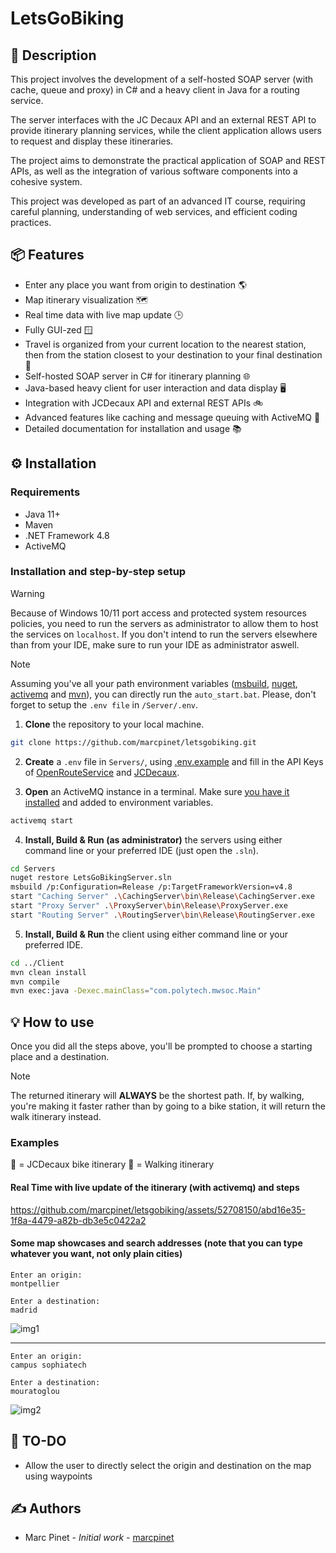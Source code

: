 # LetsGoBiking

## 📝 Description

This project involves the development of a self-hosted SOAP server (with cache, queue and proxy) in C# and a heavy client in Java for a routing service.

The server interfaces with the JC Decaux API and an external REST API to provide itinerary planning services, while the client application allows users to request and display these itineraries.

The project aims to demonstrate the practical application of SOAP and REST APIs, as well as the integration of various software components into a cohesive system.

This project was developed as part of an advanced IT course, requiring careful planning, understanding of web services, and efficient coding practices.

## 📦 Features

- Enter any place you want from origin to destination 🌎
- Map itinerary visualization 🗺️
- Real time data with live map update 🕒
- Fully GUI-zed 🪟
- Travel is organized from your current location to the nearest station, then from the station closest to your destination to your final destination 📍
- Self-hosted SOAP server in C# for itinerary planning 🌐
- Java-based heavy client for user interaction and data display 🖥️
- Integration with JCDecaux API and external REST APIs 🚲
- Advanced features like caching and message queuing with ActiveMQ 🚀
- Detailed documentation for installation and usage 📚

## ⚙️ Installation

### Requirements

- Java 11+
- Maven
- .NET Framework 4.8
- ActiveMQ

### Installation and step-by-step setup

> [!WARNING]  
> Because of Windows 10/11 port access and protected system resources policies, you need to run the servers as administrator to allow them to host the services on `localhost`. If you don't intend to run the servers elsewhere than from your IDE, make sure to run your IDE as administrator aswell.

> [!NOTE]  
> Assuming you've all your path environment variables ([msbuild](https://visualstudio.microsoft.com/downloads/?cid=learn-onpage-download-cta#build-tools-for-visual-studio-2022), [nuget](https://www.nuget.org/downloads), [activemq](https://activemq.apache.org/components/classic/download/) and [mvn](https://maven.apache.org/download.cgi)), you can directly run the `auto_start.bat`. Please, don't forget to setup the `.env file` in `/Server/.env`.

1. **Clone** the repository to your local machine.

```bash
git clone https://github.com/marcpinet/letsgobiking.git
```

2. **Create** a `.env` file in `Servers/`, using [.env.example](Servers/.env.example) and fill in the API Keys of [OpenRouteService](https://api.openrouteservice.org/) and [JCDecaux](https://developer.jcdecaux.com/#/home).

3. **Open** an ActiveMQ instance in a terminal. Make sure [you have it installed](https://activemq.apache.org/components/classic/download/) and added to environment variables.

```bash
activemq start
```

4. **Install, Build & Run (as administrator)** the servers using either command line or your preferred IDE (just open the `.sln`).

```bash
cd Servers
nuget restore LetsGoBikingServer.sln
msbuild /p:Configuration=Release /p:TargetFrameworkVersion=v4.8
start "Caching Server" .\CachingServer\bin\Release\CachingServer.exe
start "Proxy Server" .\ProxyServer\bin\Release\ProxyServer.exe
start "Routing Server" .\RoutingServer\bin\Release\RoutingServer.exe
```

5. **Install, Build & Run** the client using either command line or your preferred IDE.

```bash
cd ../Client
mvn clean install
mvn compile
mvn exec:java -Dexec.mainClass="com.polytech.mwsoc.Main"
```

## 💡 How to use

Once you did all the steps above, you'll be prompted to choose a starting place and a destination.

> [!NOTE]  
> The returned itinerary will **ALWAYS** be the shortest path. If, by walking, you're making it faster rather than by going to a bike station, it will return the walk itinerary instead.

### Examples

🔵 = JCDecaux bike itinerary
🔴 = Walking itinerary

#### Real Time with live update of the itinerary (with activemq) and steps

https://github.com/marcpinet/letsgobiking/assets/52708150/abd16e35-1f8a-4479-a82b-db3e5c0422a2

#### Some map showcases and search addresses (note that you can type whatever you want, not only plain cities)

```
Enter an origin:
montpellier

Enter a destination:
madrid
```

![img1](https://i.imgur.com/FwDwjor.png)

---

```
Enter an origin:
campus sophiatech

Enter a destination:
mouratoglou
```

![img2](https://i.imgur.com/8GWbeXh.png)

## 🎯 TO-DO

- Allow the user to directly select the origin and destination on the map using waypoints

## ✍️ Authors

- Marc Pinet - *Initial work* - [marcpinet](https://github.com/marcpinet)
